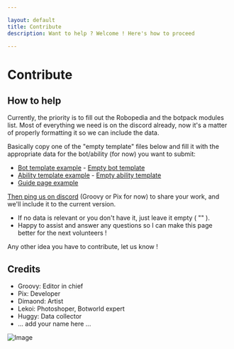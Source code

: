 ```yaml
---

layout: default
title: Contribute
description: Want to help ? Welcome ! Here's how to proceed

---
```


# Contribute

## How to help

Currently, the priority is to fill out the Robopedia and the botpack modules list. Most of everything we need is on the discord already, now it's a matter of properly formatting it so we can include the data.

Basically copy one of the "empty template" files below and fill it with the appropriate data for the bot/ability (for now) you want to submit:

- [Bot template example](https://github.com/beatburger/beatburger.github.io/raw/main/_bots/chomp.md) - [Empty bot template](https://github.com/beatburger/beatburger.github.io/raw/main/_helpers/empty-bot.md)
- [Ability template example](https://github.com/beatburger/beatburger.github.io/raw/main/_abilities/gust.md) - [Empty ability template](https://github.com/beatburger/beatburger.github.io/raw/main/_helpers/empty-ability.md)
- [Guide page example](https://github.com/beatburger/beatburger.github.io/raw/main/guides/getting-started.md)

[Then ping us on discord](https://discord.gg/FsJzvtFrgq) (Groovy or Pix for now) to share your work, and we'll include it to the current version.

- If no data is relevant or you don't have it, just leave it empty ( "" ).
- Happy to assist and answer any questions so I can make this page better for the next volunteers !

Any other idea you have to contribute, let us know !

## Credits

- Groovy: Editor in chief
- Pix: Developer
- Dimaond: Artist
- Lekoi: Photoshoper, Botworld expert
- Huggy: Data collector
- ... add your name here ...

![Image](https://cdn.discordapp.com/attachments/824812153877430315/898908202203238440/1634386739542.png)

